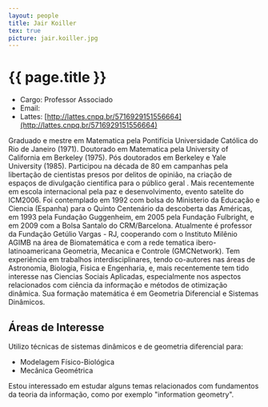 ```yaml
---
layout: people
title: Jair Koiller
tex: true
picture: jair.koiller.jpg
---
```


# {{ page.title }}

- Cargo: Professor Associado
- Email: <script type='text/javascript'>var a = new Array('jair.koill','er@fgv.br');document.write("<a href='mailto:"+a[0]+a[1]+"'>"+a[0]+a[1]+"</a>");</script>
- Lattes: [http://lattes.cnpq.br/5716929151556664](http://lattes.cnpq.br/5716929151556664)

Graduado e mestre em Matematica pela Pontifícia Universidade Católica
do Rio de Janeiro (1971). Doutorado em Matematica pela University of
California em Berkeley (1975). Pós doutorados em Berkeley e Yale
University (1985). Participou na década de 80 em campanhas pela
libertação de cientistas presos por delitos de opinião, na criação de
espaços de divulgação cientifica para o público geral . Mais
recentemente em escola internacional pela paz e desenvolvimento,
evento satelite do ICM2006. Foi contemplado em 1992 com bolsa do
Ministerio da Educação e Ciencia (Espanha) para o Quinto Centenário da
descoberta das Américas, em 1993 pela Fundação Guggenheim, em 2005
pela Fundação Fulbright, e em 2009 com a Bolsa Santalo do
CRM/Barcelona. Atualmente é professor da Fundação Getúlio Vargas - RJ,
cooperando com o Instituto Milênio AGIMB na área de Biomatemática e
com a rede tematica ibero-latinoamericana Geometria, Mecanica e
Controle (GMCNetwork). Tem experiência em trabalhos
interdisciplinares, tendo co-autores nas áreas de Astronomia,
Biologia, Fisica e Engenharia, e, mais recentemente tem tido interesse
nas Ciencias Sociais Aplicadas, especialmente nos aspectos
relacionados com ciência da informação e métodos de otimização
dinâmica. Sua formação matemática é em Geometria Diferencial e
Sistemas Dinâmicos.

## Áreas de Interesse

Utilizo técnicas de sistemas dinâmicos e de geometria diferencial
para: 

- Modelagem Físico-Biológica
- Mecânica Geométrica

Estou interessado em estudar alguns temas relacionados com fundamentos
da teoria da informação, como por exemplo "information geometry".

